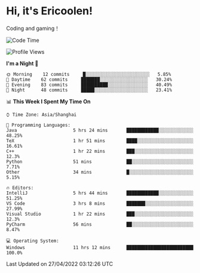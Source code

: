 # Hi, it's Ericoolen!
Coding and gaming！

<!--START_SECTION:waka-->
![Code Time](http://img.shields.io/badge/Code%20Time-221%20hrs%2020%20mins-blue)

![Profile Views](http://img.shields.io/badge/Profile%20Views-2-blue)

**I'm a Night 🦉** 

```text
🌞 Morning    12 commits     █░░░░░░░░░░░░░░░░░░░░░░░░   5.85% 
🌆 Daytime    62 commits     ███████░░░░░░░░░░░░░░░░░░   30.24% 
🌃 Evening    83 commits     ██████████░░░░░░░░░░░░░░░   40.49% 
🌙 Night      48 commits     █████░░░░░░░░░░░░░░░░░░░░   23.41%

```


📊 **This Week I Spent My Time On** 

```text
⌚︎ Time Zone: Asia/Shanghai

💬 Programming Languages: 
Java                     5 hrs 24 mins       ████████████░░░░░░░░░░░░░   48.25% 
TeX                      1 hr 51 mins        ████░░░░░░░░░░░░░░░░░░░░░   16.61% 
C++                      1 hr 22 mins        ███░░░░░░░░░░░░░░░░░░░░░░   12.3% 
Python                   51 mins             ██░░░░░░░░░░░░░░░░░░░░░░░   7.71% 
Other                    34 mins             █░░░░░░░░░░░░░░░░░░░░░░░░   5.15%

🔥 Editors: 
IntelliJ                 5 hrs 44 mins       ████████████░░░░░░░░░░░░░   51.25% 
VS Code                  3 hrs 8 mins        ███████░░░░░░░░░░░░░░░░░░   27.99% 
Visual Studio            1 hr 22 mins        ███░░░░░░░░░░░░░░░░░░░░░░   12.3% 
PyCharm                  56 mins             ██░░░░░░░░░░░░░░░░░░░░░░░   8.47%

💻 Operating System: 
Windows                  11 hrs 12 mins      █████████████████████████   100.0%

```


 Last Updated on 27/04/2022 03:12:26 UTC
<!--END_SECTION:waka-->

